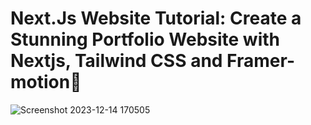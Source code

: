 # Next.Js Website Tutorial: Create a Stunning Portfolio Website with Nextjs, Tailwind CSS and Framer-motion🌟
 
![Screenshot 2023-12-14 170505](https://github.com/TruongTanNghia/Build-My-Profile-NextJs/assets/92427686/7391213c-44e1-406a-bf6e-50683c0b12e1) 
  
